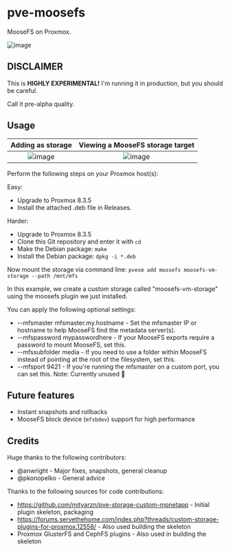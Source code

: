 # pve-moosefs
MooseFS on Proxmox.


![image](https://github.com/user-attachments/assets/f70d2908-7111-4b47-bcb8-eed793a85c11)

## DISCLAIMER
This is **HIGHLY EXPERIMENTAL!** I'm running it in production, but you should be careful.

Call it pre-alpha quality.

## Usage
Adding as storage             |  Viewing a MooseFS storage target
:-------------------------:|:-------------------------:
![image](https://github.com/user-attachments/assets/0a6fc0cb-46c5-4cd6-a2b6-f6930159e2ea) |  ![image](https://github.com/Zorlin/pve-moosefs/assets/1369772/b8218b51-c6df-4524-9f7d-358d59624f9a)

Perform the following steps on your Proxmox host(s):

Easy:
* Upgrade to Proxmox 8.3.5
* Install the attached .deb file in Releases.

Harder:
* Upgrade to Proxmox 8.3.5
* Clone this Git repository and enter it with `cd`
* Make the Debian package: `make`
* Install the Debian package: `dpkg -i *.deb`

Now mount the storage via command line:
`pvesm add moosefs moosefs-vm-storage --path /mnt/mfs`

In this example, we create a custom storage called "moosefs-vm-storage" using the moosefs plugin we just installed.

You can apply the following optional settings:
* --mfsmaster mfsmaster.my.hostname - Set the mfsmaster IP or hostname to help MooseFS find the metadata server(s).
* --mfspassword mypasswordhere - If your MooseFS exports require a password to mount MooseFS, set this.
* --mfssubfolder media - If you need to use a folder within MooseFS instead of pointing at the root of the filesystem, set this.
* --mfsport 9421 - If you're running the mfsmaster on a custom port, you can set this. Note: Currently unused 🚧

## Future features
* Instant snapshots and rollbacks
* MooseFS block device (`mfsbdev`) support for high performance

## Credits
Huge thanks to the following contributors:
* @anwright - Major fixes, snapshots, general cleanup
* @pkonopelko - General advice

Thanks to the following sources for code contributions:
* https://github.com/mityarzn/pve-storage-custom-mpnetapp - Initial plugin skeleton, packaging
* https://forums.servethehome.com/index.php?threads/custom-storage-plugins-for-proxmox.12558/ - Also used building the skeleton
* Proxmox GlusterFS and CephFS plugins - Also used in building the skeleton
